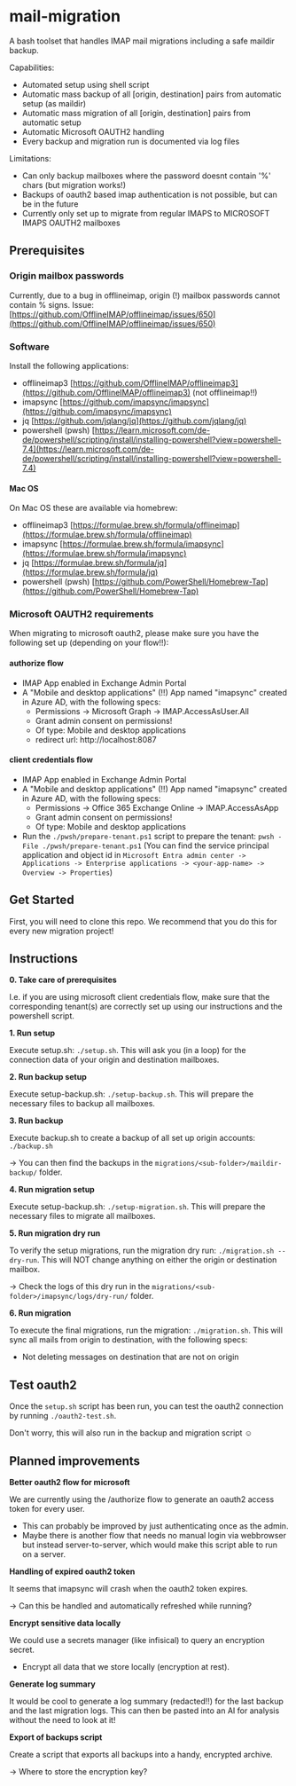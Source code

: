 # mail-migration

A bash toolset that handles IMAP mail migrations including a safe maildir backup.

Capabilities:

-   Automated setup using shell script
-   Automatic mass backup of all [origin, destination] pairs from automatic setup (as maildir)
-   Automatic mass migration of all [origin, destination] pairs from automatic setup
-   Automatic Microsoft OAUTH2 handling
-   Every backup and migration run is documented via log files

Limitations:

-   Can only backup mailboxes where the password doesnt contain '%' chars (but migration works!)
-   Backups of oauth2 based imap authentication is not possible, but can be in the future
-   Currently only set up to migrate from regular IMAPS to MICROSOFT IMAPS OAUTH2 mailboxes

## Prerequisites

### Origin mailbox passwords

Currently, due to a bug in offlineimap, origin (!) mailbox passwords cannot contain % signs.
Issue: [https://github.com/OfflineIMAP/offlineimap/issues/650](https://github.com/OfflineIMAP/offlineimap/issues/650)

### Software

Install the following applications:

-   offlineimap3 [https://github.com/OfflineIMAP/offlineimap3](https://github.com/OfflineIMAP/offlineimap3) (not offlineimap!!)
-   imapsync [https://github.com/imapsync/imapsync](https://github.com/imapsync/imapsync)
-   jq [https://github.com/jqlang/jq](https://github.com/jqlang/jq)
-   powershell (pwsh) [https://learn.microsoft.com/de-de/powershell/scripting/install/installing-powershell?view=powershell-7.4](https://learn.microsoft.com/de-de/powershell/scripting/install/installing-powershell?view=powershell-7.4)

#### Mac OS

On Mac OS these are available via homebrew:

-   offlineimap3 [https://formulae.brew.sh/formula/offlineimap](https://formulae.brew.sh/formula/offlineimap)
-   imapsync [https://formulae.brew.sh/formula/imapsync](https://formulae.brew.sh/formula/imapsync)
-   jq [https://formulae.brew.sh/formula/jq](https://formulae.brew.sh/formula/jq)
-   powershell (pwsh) [https://github.com/PowerShell/Homebrew-Tap](https://github.com/PowerShell/Homebrew-Tap)

### Microsoft OAUTH2 requirements

When migrating to microsoft oauth2, please make sure you have the following set up (depending on your flow!!):

#### authorize flow

-   IMAP App enabled in Exchange Admin Portal
-   A "Mobile and desktop applications" (!!) App named "imapsync" created in Azure AD, with the following specs:
    -   Permissions -> Microsoft Graph -> IMAP.AccessAsUser.All
    -   Grant admin consent on permissions!
    -   Of type: Mobile and desktop applications
    -   redirect url: http://localhost:8087

#### client credentials flow

-   IMAP App enabled in Exchange Admin Portal
-   A "Mobile and desktop applications" (!!) App named "imapsync" created in Azure AD, with the following specs:
    -   Permissions -> Office 365 Exchange Online -> IMAP.AccessAsApp
    -   Grant admin consent on permissions!
    -   Of type: Mobile and desktop applications
-   Run the `./pwsh/prepare-tenant.ps1` script to prepare the tenant: `pwsh -File ./pwsh/prepare-tenant.ps1` (You can find the service principal application and object id in `Microsoft Entra admin center -> Applications -> Enterprise applications -> <your-app-name> -> Overview -> Properties`)

## Get Started

First, you will need to clone this repo.
We recommend that you do this for every new migration project!

## Instructions

**0. Take care of prerequisites**

I.e. if you are using microsoft client credentials flow, make sure that the corresponding tenant(s) are correctly set up using our instructions and the powershell script.

**1. Run setup**

Execute setup.sh: `./setup.sh`.
This will ask you (in a loop) for the connection data of your origin and destination mailboxes.

**2. Run backup setup**

Execute setup-backup.sh: `./setup-backup.sh`.
This will prepare the necessary files to backup all mailboxes.

**3. Run backup**

Execute backup.sh to create a backup of all set up origin accounts: `./backup.sh`

-> You can then find the backups in the `migrations/<sub-folder>/maildir-backup/` folder.

**4. Run migration setup**

Execute setup-backup.sh: `./setup-migration.sh`.
This will prepare the necessary files to migrate all mailboxes.

**5. Run migration dry run**

To verify the setup migrations, run the migration dry run: `./migration.sh --dry-run`.
This will NOT change anything on either the origin or destination mailbox.

-> Check the logs of this dry run in the `migrations/<sub-folder>/imapsync/logs/dry-run/` folder.

**6. Run migration**

To execute the final migrations, run the migration: `./migration.sh`.
This will sync all mails from origin to destination, with the following specs:

-   Not deleting messages on destination that are not on origin

## Test oauth2

Once the `setup.sh` script has been run, you can test the oauth2 connection by running `./oauth2-test.sh`.

Don't worry, this will also run in the backup and migration script ☺️

## Planned improvements

**Better oauth2 flow for microsoft**

We are currently using the /authorize flow to generate an oauth2 access token for every user.

-   This can probably be improved by just authenticating once as the admin.
-   Maybe there is another flow that needs no manual login via webbrowser but instead server-to-server, which would make this script able to run on a server.

**Handling of expired oauth2 token**

It seems that imapsync will crash when the oauth2 token expires.

-> Can this be handled and automatically refreshed while running?

**Encrypt sensitive data locally**

We could use a secrets manager (like infisical) to query an encryption secret.

-   Encrypt all data that we store locally (encryption at rest).

**Generate log summary**

It would be cool to generate a log summary (redacted!!) for the last backup and the last migration logs.
This can then be pasted into an AI for analysis without the need to look at it!

**Export of backups script**

Create a script that exports all backups into a handy, encrypted archive.

-> Where to store the encryption key?

